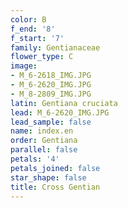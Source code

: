 ```yaml
---
color: B
f_end: '8'
f_start: '7'
family: Gentianaceae
flower_type: C
image:
- M_6-2618_IMG.JPG
- M_6-2620_IMG.JPG
- M_8-2809_IMG.JPG
latin: Gentiana cruciata
lead: M_6-2620_IMG.JPG
lead_sample: false
name: index.en
order: Gentiana
parallel: false
petals: '4'
petals_joined: false
star_shape: false
title: Cross Gentian
---
```

